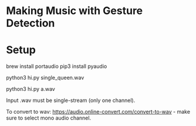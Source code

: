 # Making Music with Gesture Detection

# Setup
brew install portaudio
pip3 install pyaudio

python3 hi.py single_queen.wav

python3 hi.py a.wav

Input .wav must be single-stream (only one channel).

To convert to wav: https://audio.online-convert.com/convert-to-wav - make sure to select mono audio channel.
